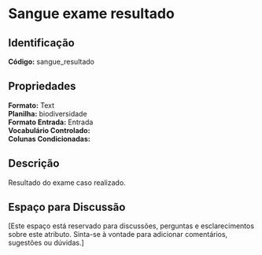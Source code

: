 # Sangue exame resultado

## Identificação
**Código:** sangue_resultado

## Propriedades
**Formato:** Text  
**Planilha:** biodiversidade  
**Formato Entrada:** Entrada  
**Vocabulário Controlado:**   
**Colunas Condicionadas:**   

## Descrição
Resultado do exame caso realizado.

## Espaço para Discussão
[Este espaço está reservado para discussões, perguntas e esclarecimentos sobre este atributo. Sinta-se à vontade para adicionar comentários, sugestões ou dúvidas.]
